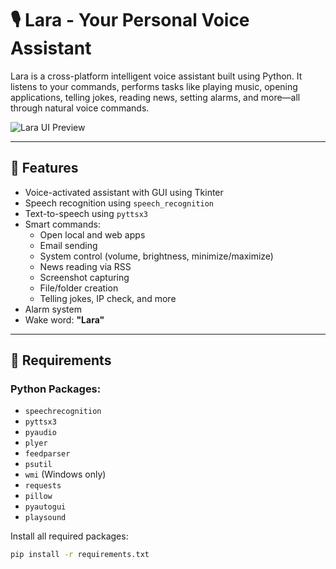 # 🎙️ Lara - Your Personal Voice Assistant

Lara is a cross-platform intelligent voice assistant built using Python. It listens to your commands, performs tasks like playing music, opening applications, telling jokes, reading news, setting alarms, and more—all through natural voice commands.

![Lara UI Preview]([https://drive.google.com/file/d/1gr12lowlWBE_rMxWFGpPh7QxYI79xC9V/view?usp=sharing])

---

## 🚀 Features

- Voice-activated assistant with GUI using Tkinter
- Speech recognition using `speech_recognition`
- Text-to-speech using `pyttsx3`
- Smart commands:
  - Open local and web apps
  - Email sending
  - System control (volume, brightness, minimize/maximize)
  - News reading via RSS
  - Screenshot capturing
  - File/folder creation
  - Telling jokes, IP check, and more
- Alarm system
- Wake word: **"Lara"**

---

## 🧰 Requirements

### Python Packages:
- `speechrecognition`
- `pyttsx3`
- `pyaudio`
- `plyer`
- `feedparser`
- `psutil`
- `wmi` (Windows only)
- `requests`
- `pillow`
- `pyautogui`
- `playsound`

Install all required packages:

```bash
pip install -r requirements.txt
